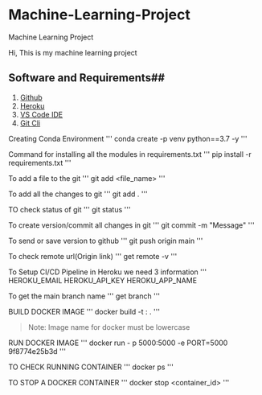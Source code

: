# Machine-Learning-Project
Machine Learning Project

Hi, This is my machine learning project
## Software and Requirements##

1. [Github](https://github.com)
2. [Heroku](https://id.heroku.com/login)
3. [VS Code IDE](https://code.visualstudio.com/)
4. [Git Cli](https://git-scm.com/downloads)



Creating Conda Environment
'''
conda create -p venv python==3.7 -y
'''

Command for installing all the modules in requirements.txt
'''
pip install -r requirements.txt
'''

To add a file to the git 
'''
git add <file_name>
'''

To add all the changes to git
'''
git add .
'''

TO check status of git
'''
git status
'''

To create version/commit all changes in git
'''
git commit -m "Message"
'''

To send or save version to github
'''
git push origin main
'''

To check remote url(Origin link)
'''
get remote -v
'''

To Setup CI/CD Pipeline in Heroku we need 3 information
'''
HEROKU_EMAIL
HEROKU_API_KEY
HEROKU_APP_NAME

To get the main branch name
'''
get branch
'''

BUILD DOCKER IMAGE
'''
docker build -t <imagename>:<tagname> .
'''
>Note: Image name for docker must be lowercase

RUN DOCKER IMAGE
'''
docker run - p 5000:5000 -e PORT=5000 9f8774e25b3d
'''

TO CHECK RUNNING CONTAINER
'''
docker ps
'''

TO STOP A DOCKER CONTAINER
'''
docker stop <container_id>
'''